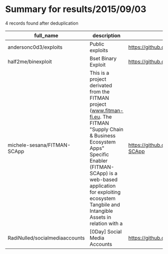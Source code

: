 
# Summary for results/2015/09/03
    
4 records found after deduplication

| full_name | description | html_url | matched_list | matched_count | pushed_at | size | stargazers_count | language | forks_count | vul_ids |
|--------------------------------|------------------------------------------------------------------------------------------------------------------------------------------------------------------------------------------------------------------------------------------------------------------|---------------------------------------------------|----------------|-----------------|---------------------------|--------|--------------------|------------|---------------|-----------|
| andersonc0d3/exploits | Public exploits | https://github.com/andersonc0d3/exploits | ['exploit'] | 1 | 2015-09-03 00:43:06+00:00 | 220 | 7 | C | 0 | [] |
| half2me/binexploit | Bset Binary Exploit | https://github.com/half2me/binexploit | ['exploit'] | 1 | 2015-09-03 13:05:10+00:00 | 596 | 0 | Brainfuck | 0 | [] |
| michele-sesana/FITMAN-SCApp | This is a project derivated from the FITMAN project (www.fitman-fi.eu. The FITMAN "Supply Chain & Business Ecosystem Apps" Specific Enabler (FITMAN-SCApp) is a web-based application for exploiting ecosystem Tangbile and Intangible Assets in relation with a | https://github.com/michele-sesana/FITMAN-SCApp | ['exploit'] | 1 | 2015-09-03 08:44:20+00:00 | 0 | 0 | | 0 | [] |
| RadiNulled/socialmediaaccounts | [0Day] Social Media Accounts | https://github.com/RadiNulled/socialmediaaccounts | ['0day'] | 1 | 2015-09-03 14:16:45+00:00 | 184 | 0 | nan | 0 | [] |
